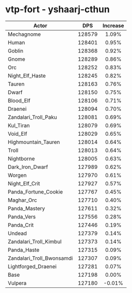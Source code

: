 # vtp-fort - yshaarj-cthun
| Actor | DPS | Increase |
|---|:---:|:---:|
|Mechagnome|128579|1.09%|
|Human|128401|0.95%|
|Goblin|128368|0.92%|
|Gnome|128289|0.86%|
|Orc|128252|0.83%|
|Night_Elf_Haste|128245|0.82%|
|Tauren|128163|0.76%|
|Dwarf|128150|0.75%|
|Blood_Elf|128106|0.71%|
|Draenei|128094|0.70%|
|Zandalari_Troll_Paku|128081|0.69%|
|Kul_Tiran|128079|0.69%|
|Void_Elf|128029|0.65%|
|Highmountain_Tauren|128014|0.64%|
|Troll|128013|0.64%|
|Nightborne|128005|0.63%|
|Dark_Iron_Dwarf|127989|0.62%|
|Worgen|127970|0.61%|
|Night_Elf_Crit|127927|0.57%|
|Panda_Fortune_Cookie|127767|0.45%|
|Maghar_Orc|127710|0.40%|
|Panda_Mastery|127611|0.32%|
|Panda_Vers|127556|0.28%|
|Panda_Crit|127446|0.19%|
|Undead|127379|0.14%|
|Zandalari_Troll_Kimbul|127373|0.14%|
|Panda_Haste|127315|0.09%|
|Zandalari_Troll_Bwonsamdi|127307|0.09%|
|Lightforged_Draenei|127281|0.07%|
|Base|127198|0.00%|
|Vulpera|127180|-0.01%|
